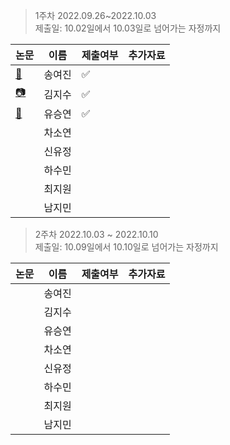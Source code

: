 > 1주차 2022.09.26~2022.10.03  
> 제출일: 10.02일에서 10.03일로 넘어가는 자정까지  

논문|이름|제출여부|추가자료  
|------|---|---|---|
|[:book:](https://github.com/GDSC-Ewha-4th/Study-paperReview/files/9662201/NIPS-2012-imagenet-classification-with-deep-convolutional-neural-networks-Paper.pdf)|송여진|:white_check_mark:|
|[📷](https://dl.acm.org/doi/pdf/10.1145/3065386)|김지수|:white_check_mark:|
|[:book:](https://www.cv-foundation.org/openaccess/content_cvpr_2015/papers/Szegedy_Going_Deeper_With_2015_CVPR_paper.pdf)|유승연|:white_check_mark:|
||차소연||
||신유정||
||하수민||
||최지원||
||남지민||


> 2주차 2022.10.03 ~ 2022.10.10  
> 제출일: 10.09일에서 10.10일로 넘어가는 자정까지 

논문|이름|제출여부|추가자료  
|------|---|---|---|
||송여진||
||김지수||
||유승연||
||차소연||
||신유정||
||하수민||
||최지원||
||남지민||
